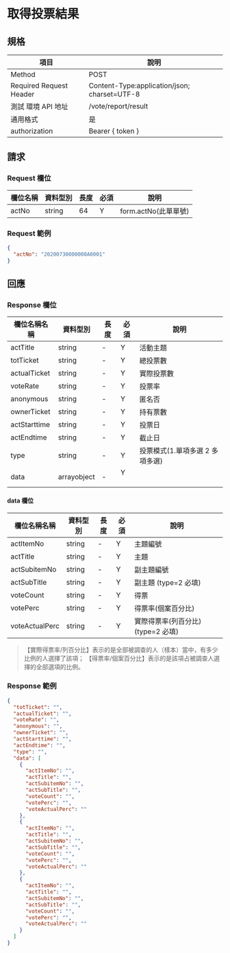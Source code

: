 # 取得投票結果

## 規格

| 項目                    | 說明                                         |
| ----------------------- | -------------------------------------------- |
| Method                  | POST                                         |
| Required Request Header | Content-Type:application/json; charset=UTF-8 |
| 測試 環境 API 地址      | /vote/report/result                          |
| 通用格式                | 是                                           |
| authorization           | Bearer { token }                             |

## 請求

### Request 欄位

| 欄位名稱 | 資料型別 | 長度 | 必須 | 說明                 |
| -------- | -------- | ---- | ---- | -------------------- |
| actNo    | string   | 64   | Y    | form.actNo(此單單號) |

### Request 範例

```json
{
  "actNo": "20200730000000A0001"
}
```

## 回應

### Response 欄位

| 欄位名稱名稱 | 資料型別    | 長度 | 必須 | 說明                            |
| ------------ | ----------- | ---- | ---- | ------------------------------- |
| actTitle     | string      | -    | Y    | 活動主題                        |
| totTicket    | string      | -    | Y    | 總投票數                        |
| actualTicket | string      | -    | Y    | 實際投票數                      |
| voteRate     | string      | -    | Y    | 投票率                          |
| anonymous    | string      | -    | Y    | 匿名否                          |
| ownerTicket  | string      | -    | Y    | 持有票數                        |
| actStarttime | string      | -    | Y    | 投票日                          |
| actEndtime   | string      | -    | Y    | 截止日                          |
| type         | string      | -    | Y    | 投票模式(1.單項多選 2 多項多選) |
| data         | arrayobject | -    | Y 　 |                                 |

#### data 欄位

| 欄位名稱名稱   | 資料型別 | 長度 | 必須 | 說明                               |
| -------------- | -------- | ---- | ---- | ---------------------------------- |
| actItemNo      | string   | -    | Y    | 主題編號                           |
| actTitle       | string   | -    | Y    | 主題                               |
| actSubitemNo   | string   | -    | Y    | 副主題編號                         |
| actSubTitle    | string   | -    | Y    | 副主題 (type=2 必填)               |
| voteCount      | string   | -    | Y    | 得票                               |
| votePerc       | string   | -    | Y    | 得票率(個案百分比)                 |
| voteActualPerc | string   | -    | Y    | 實際得票率(列百分比) (type=2 必填) |

> 【實際得票率/列百分比】表示的是全部被調查的人（樣本）當中，有多少比例的人選擇了該項；
> 【得票率/個案百分比】表示的是該項占被調查人選擇的全部選項的比例。

### Response 範例

```json
{
  "totTicket": "",
  "actualTicket": "",
  "voteRate": "",
  "anonymous": "",
  "ownerTicket": "",
  "actStarttime": "",
  "actEndtime": "",
  "type": "",
  "data": [
    {
      "actItemNo": "",
      "actTitle": "",
      "actSubitemNo": "",
      "actSubTitle": "",
      "voteCount": "",
      "votePerc": "",
      "voteActualPerc": ""
    },
    {
      "actItemNo": "",
      "actTitle": "",
      "actSubitemNo": "",
      "actSubTitle": "",
      "voteCount": "",
      "votePerc": "",
      "voteActualPerc": ""
    },
    {
      "actItemNo": "",
      "actTitle": "",
      "actSubitemNo": "",
      "actSubTitle": "",
      "voteCount": "",
      "votePerc": "",
      "voteActualPerc": ""
    }
  ]
}
```
